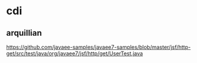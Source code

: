 
# cdi





## arquillian

https://github.com/javaee-samples/javaee7-samples/blob/master/jsf/http-get/src/test/java/org/javaee7/jsf/http/get/UserTest.java



